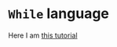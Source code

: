 # `While` language

Here I am [this tutorial](https://wiki.haskell.org/Parsing_a_simple_imperative_language)
